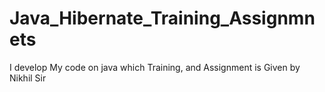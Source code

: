 # Java_Hibernate_Training_Assignmnets
I develop My code on java which Training, and Assignment is Given by Nikhil Sir
